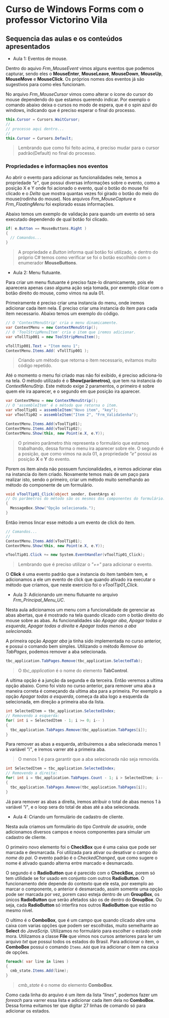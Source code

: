 # Curso de Windows Forms com o professor Victorino Vila

## Sequencia das aulas e os conteúdos apresentados

- Aula 1: Eventos de mouse.

Dentro do aquivo *Frm_MouseEvent* vimos alguns eventos que podemos capturar, sendo eles o **MouseEnter**, **MouseLeave**, **MouseDown**, **MouseUp**, **MouseMove** e **MouseClick**. Os próprios nomes dos eventos já são sugestivos para como eles funcionam.

No arquivo *Frm_MouseCursor* vimos como alterar o ícone do cursor do mouse dependendo do que estamos querendo indicar. Por exemplo o comando abaixo deixa o cursos no modo de espera, que é o spin azul do windows, indicando que é preciso esperar o final do processo.

```C#
this.Cursor = Cursors.WaitCursor;
// 
// processo aqui dentro...
// 
this.Cursor = Cursors.Default;
```

> Lembrando que como foi feito acima, é preciso mudar para o cursor padrão(Default) no final do processo.

### Propriedades e informações nos eventos

Ao abrir o evento para adicionar as funcionalidades nele, temos a propriedade *"e"*, que possui diversas informações sobre o evento, como a posição X e Y onde foi acionado o evento, qual o botão do mouse foi clicado e o *Delta* que mostra quantas vezes foi girado o botão do meio do mouse(rodinha do mouse). Nos arquivos *Frm_MouseCapture* e *Frm_FloatingMenu* foi explorado essas informações.

Abaixo temos um exemplo de validação para quando um evento só sera executado dependendo de qual botão foi clicado.

```C#
if( e.Button == MouseButtons.Right )
{
  // Comandos...
}
```

> A propriedade *e.Button* informa qual botão foi utilizado, e dentro do próprio C# temos como verificar se foi o botão escolhido com o enumerador **MouseButtons**.

- Aula 2: Menu flutuante.

Para criar um menu flutuante é preciso faze-lo dinamicamente, pois ele aparecera apenas caso alguma ação seja tomada, por exemplo clicar com o botão direito do mouse, como vimos na aula 01.

Primeiramente é preciso criar uma instancia do menu, onde iremos adicionar cada item nela. É preciso criar uma instancia do item para cada item necessario. Abaixo temos um exemplo do código.

```C#
// O 'ContextMenuStrip' cria o menu dinamicamente.
var ContextMenu = new ContextMenuStrip();
// O 'ToolStripMenuItem' cria o item que iremos adicionar.
var vTollTip001 = new ToolStripMenuItem();

vTollTip001.Text = "Item menu 1";
ContextMenu.Items.Add( vTollTip001 );
```

> Criando um método que retorna o item necessario, evitamos muito código repetido.

Até o momento o menu foi criado mas não foi exibido, é preciso adiciona-lo na tela. O método utilizado é o **Show(parâmetros)**, que tem na instancia do *ContextMenuStrip*. Este método exige 2 paramentos, o primeiro é sobre quem ele ira aparecer, e o segundo em que posição ira aparecer.

```C#
var ContextMenu = new ContextMenuStrip();
// O 'assembleItem' é o método que retorna o item.
var vToolTip01 = assembleItem("Novo item", "key");
var vToolTip02 = assembleItem("Item 2", "Frm_ValidaSenha");

ContextMenu.Items.Add(vToolTip01);
ContextMenu.Items.Add(vToolTip02);
ContextMenu.Show(this, new Point(e.X, e.Y));
```

> O primeiro parâmetro *this* representa o formulário que estamos trabalhando, dessa forma o menu ira aparecer sobre ele. O segundo é a posição, que como vimos na aula 01, a propriedade *"e"* possui as posição **X** e **Y** do evento.

Porem os item ainda não possuem funcionalidades, e iremos adicionar elas na instancia do item criado. Novamente temos mais de um paço para realizar isto, sendo o primeiro, criar um método muito semelhando ao método do componente de um formulário.

```C#
void vToolTip01_Click(object sender, EventArgs e)
// Os parâmetros do método são os mesmos dos componentes do formulário.
{
  MessageBox.Show("Opção selecionada.");
}
```

Então iremos lincar esse método a um evento de click do item.

```C#
// Comandos...
// 
ContextMenu.Items.Add(vToolTip01);
ContextMenu.Show(this, new Point(e.X, e.Y));

vToolTip01.Click += new System.EventHandler(vToolTip01_Click);
```

> Lembrando que é preciso utilizar o *"+="* para adicionar o evento.

O **Click** é uma evento padrão que a instancia do item também tem, e adicionamos a ele um evento de click que quando ativado ira executar o método que criamos, que neste exercício foi o *vToolTip01_Click*.

- Aula 3: Adicionando um menu flutuante no arquivo *Frm_Principal_Menu_UC*.

Nesta aula adicionamos um menu com a funcionalidade de gerenciar as abas abertas, que é mostrado na tela quando clicado com o botão direito do mouse sobre as abas. As funcionalidades são *Apagar aba*, *Apagar todas a esquerda*, *Apagar todas a direita* e *Apagar todas menos a aba selecionada*.

A primeira opção *Apagar aba* ja tinha sido implementada no curso anterior, e possui o comando bem simples. Utilizando o método *Remove* do *TabPages*, podemos remover a aba selecionada.

```C#
tbc_application.TabPages.Remove(tbc_application.SelectedTab);
```

> O *tbc_application* é o nome do elemento **TabControl**.

A ultima opção é a junção da segunda e da terceira. Então veremos a ultima opção abaixo. Como foi visto no curso anterior, para remover uma aba a maneira correta é começando da ultima aba para a primeira. Por exemplo a opção *Apagar todas a esquerda*, começa da aba logo a esquerda da selecionada, em direção a primeira aba da lista.

```C#
int SelectedItem = tbc_application.SelectedIndex;
// Removendo a esquerda:
for( int i = SelectedItem - 1; i >= 0; i-- )
{
  tbc_application.TabPages.Remove(tbc_application.TabPages[i]);
}
```

Para remover as abas a esquerda, atribuiremos a aba selecionada menos 1 à variável *"i"*, e iremos varrer até a primeira aba.

> O menos 1 é para garantir que a aba selecionada não seja removida.

```C#
int SelectedItem = tbc_application.SelectedIndex;
// Removendo a direita:
for( int i = tbc_application.TabPages.Count - 1; i > SelectedItem; i-- )
{
  tbc_application.TabPages.Remove(tbc_application.TabPages[i]);
}
```

Já para remover as abas a direita, iremos atribuir o total de abas menos 1 à variável *"i"*, e o loop sera do total de abas até a aba selecionada.

- Aula 4: Criando um formulário de cadastro de cliente.

Nesta aula criamos um formulário do tipo *Controle de usuário*, onde adicionamos diversos campos e novos componentes para simular um cadastro de cliente.

O primeiro novo elemento foi o **CheckBox** que é uma caixa que pode ser marcada e desmarcada. Foi utilizada para ativar ou desativar o campo do *nome do pai*. O evento padrão é o *CheckedChanged*, que como sugere o nome é ativado quando alterna entre marcado e desmarcado.

O segundo é o **RadioButton** que é parecido com o **CheckBox**, porem só tem utilidade se for usado em conjunto com outros **RadioButton**. O funcionamento dele depende do contexto que ele esta, por exemplo ao marcar o componente, o anterior é desmarcado, assim somente uma opção pode ser marcada por vez, porem caso esteja dentro de um **GroupBox**, os únicos **RadioButton** que serão afetados são os de dentro do **GroupBox**. Ou seja, cada **RadioButton** só interfira nos outros **RadioButton** que estão no mesmo nível.

O ultimo é o **ComboBox**, que é um campo que quando clicado abre uma caixa com varias opções que podem ser escolhidas, muito semelhante ao **Select** do *JavaScrip*. Utilizamos no formulário para escolher o estado onde mora. Utilizamos a classe **File** que vimos nos cursos anteriores para ler um arquivo *txt* que possuí todos os estados do Brasil. Para adicionar o item, o **ComboBox** possui o comando `Items.Add` que ira adicionar o item na caixa de opções.

```C#
foreach( var line in lines )
{
  cmb_state.Items.Add(line);
}
```

> *cmb_state* é o nome do elemento **ComboBox**.

Como cada linha do arquivo é um item da lista *"lines"*, podemos fazer um *foreach* para varrer essa lista e adicionar cada item dela no **ComboBox**. Dessa forma evitamos ter que digitar 27 linhas de comando só para adicionar os estados.
